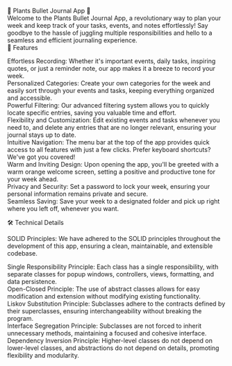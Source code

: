 
🌿 Plants Bullet Journal App 🌿  
Welcome to the Plants Bullet Journal App, a revolutionary way to plan your week and keep track of your tasks, events, and notes effortlessly! Say goodbye to the hassle of juggling multiple responsibilities and hello to a seamless and efficient journaling experience.   
🌟 Features  

Effortless Recording: Whether it's important events, daily tasks, inspiring quotes, or just a reminder note, our app makes it a breeze to record your week.  
Personalized Categories: Create your own categories for the week and easily sort through your events and tasks, keeping everything organized and accessible.  
Powerful Filtering: Our advanced filtering system allows you to quickly locate specific entries, saving you valuable time and effort.  
Flexibility and Customization: Edit existing events and tasks whenever you need to, and delete any entries that are no longer relevant, ensuring your journal stays up to date.  
Intuitive Navigation: The menu bar at the top of the app provides quick access to all features with just a few clicks. Prefer keyboard shortcuts? We've got you covered!  
Warm and Inviting Design: Upon opening the app, you'll be greeted with a warm orange welcome screen, setting a positive and productive tone for your week ahead.  
Privacy and Security: Set a password to lock your week, ensuring your personal information remains private and secure.  
Seamless Saving: Save your week to a designated folder and pick up right where you left off, whenever you want.  

🛠️ Technical Details  

SOLID Principles: We have adhered to the SOLID principles throughout the development of this app, ensuring a clean, maintainable, and extensible codebase.  

Single Responsibility Principle: Each class has a single responsibility, with separate classes for popup windows, controllers, views, formatting, and data persistence.  
Open-Closed Principle: The use of abstract classes allows for easy modification and extension without modifying existing functionality.  
Liskov Substitution Principle: Subclasses adhere to the contracts defined by their superclasses, ensuring interchangeability without breaking the program.  
Interface Segregation Principle: Subclasses are not forced to inherit unnecessary methods, maintaining a focused and cohesive interface.  
Dependency Inversion Principle: Higher-level classes do not depend on lower-level classes, and abstractions do not depend on details, promoting flexibility and modularity.  









